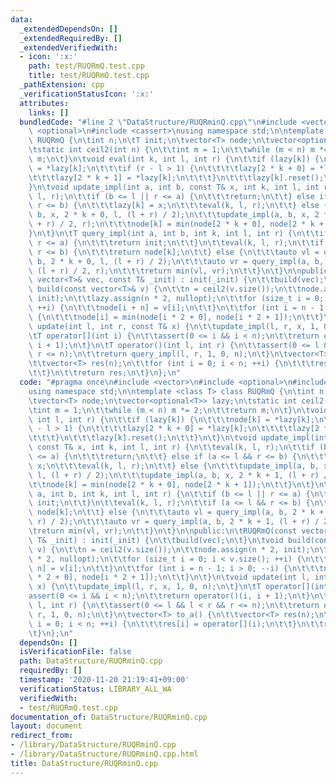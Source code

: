 ```yaml
---
data:
  _extendedDependsOn: []
  _extendedRequiredBy: []
  _extendedVerifiedWith:
  - icon: ':x:'
    path: test/RUQRmQ.test.cpp
    title: test/RUQRmQ.test.cpp
  _pathExtension: cpp
  _verificationStatusIcon: ':x:'
  attributes:
    links: []
  bundledCode: "#line 2 \"DataStructure/RUQRminQ.cpp\"\n#include <vector>\n#include\
    \ <optional>\n#include <cassert>\nusing namespace std;\n\ntemplate <class T> class\
    \ RUQRmQ {\n\tint n;\n\tT init;\n\tvector<T> node;\n\tvector<optional<T>> lazy;\n\
    \tstatic int ceil2(int n) {\n\t\tint m = 1;\n\t\twhile (m < n) m *= 2;\n\t\treturn\
    \ m;\n\t}\n\tvoid eval(int k, int l, int r) {\n\t\tif (lazy[k]) {\n\t\t\tnode[k]\
    \ = *lazy[k];\n\t\t\tif (r - l > 1) {\n\t\t\t\tlazy[2 * k + 0] = *lazy[k];\n\t\
    \t\t\tlazy[2 * k + 1] = *lazy[k];\n\t\t\t}\n\t\t\tlazy[k].reset();\n\t\t}\n\t\
    }\n\tvoid update_impl(int a, int b, const T& x, int k, int l, int r) {\n\t\teval(k,\
    \ l, r);\n\t\tif (b <= l || r <= a) {\n\t\t\treturn;\n\t\t} else if (a <= l &&\
    \ r <= b) {\n\t\t\tlazy[k] = x;\n\t\t\teval(k, l, r);\n\t\t} else {\n\t\t\tupdate_impl(a,\
    \ b, x, 2 * k + 0, l, (l + r) / 2);\n\t\t\tupdate_impl(a, b, x, 2 * k + 1, (l\
    \ + r) / 2, r);\n\t\t\tnode[k] = min(node[2 * k + 0], node[2 * k + 1]);\n\t\t\
    }\n\t}\n\tT query_impl(int a, int b, int k, int l, int r) {\n\t\tif (b <= l ||\
    \ r <= a) {\n\t\t\treturn init;\n\t\t}\n\t\teval(k, l, r);\n\t\tif (a <= l &&\
    \ r <= b) {\n\t\t\treturn node[k];\n\t\t} else {\n\t\t\tauto vl = query_impl(a,\
    \ b, 2 * k + 0, l, (l + r) / 2);\n\t\t\tauto vr = query_impl(a, b, 2 * k + 1,\
    \ (l + r) / 2, r);\n\t\t\treturn min(vl, vr);\n\t\t}\n\t}\n\npublic:\n\tRUQRmQ(const\
    \ vector<T>& vec, const T& _init) : init(_init) {\n\t\tbuild(vec);\n\t}\n\tvoid\
    \ build(const vector<T>& v) {\n\t\tn = ceil2(v.size());\n\t\tnode.assign(n * 2,\
    \ init);\n\t\tlazy.assign(n * 2, nullopt);\n\t\tfor (size_t i = 0; i < v.size();\
    \ ++i) {\n\t\t\tnode[i + n] = v[i];\n\t\t}\n\t\tfor (int i = n - 1; i > 0; --i)\
    \ {\n\t\t\tnode[i] = min(node[i * 2 + 0], node[i * 2 + 1]);\n\t\t}\n\t}\n\tvoid\
    \ update(int l, int r, const T& x) {\n\t\tupdate_impl(l, r, x, 1, 0, n);\n\t}\n\
    \tT operator[](int i) {\n\t\tassert(0 <= i && i < n);\n\t\treturn operator()(i,\
    \ i + 1);\n\t}\n\tT operator()(int l, int r) {\n\t\tassert(0 <= l && l < r &&\
    \ r <= n);\n\t\treturn query_impl(l, r, 1, 0, n);\n\t}\n\tvector<T> to_a() {\n\
    \t\tvector<T> res(n);\n\t\tfor (int i = 0; i < n; ++i) {\n\t\t\tres[i] = operator[](i);\n\
    \t\t}\n\t\treturn res;\n\t}\n};\n"
  code: "#pragma once\n#include <vector>\n#include <optional>\n#include <cassert>\n\
    using namespace std;\n\ntemplate <class T> class RUQRmQ {\n\tint n;\n\tT init;\n\
    \tvector<T> node;\n\tvector<optional<T>> lazy;\n\tstatic int ceil2(int n) {\n\t\
    \tint m = 1;\n\t\twhile (m < n) m *= 2;\n\t\treturn m;\n\t}\n\tvoid eval(int k,\
    \ int l, int r) {\n\t\tif (lazy[k]) {\n\t\t\tnode[k] = *lazy[k];\n\t\t\tif (r\
    \ - l > 1) {\n\t\t\t\tlazy[2 * k + 0] = *lazy[k];\n\t\t\t\tlazy[2 * k + 1] = *lazy[k];\n\
    \t\t\t}\n\t\t\tlazy[k].reset();\n\t\t}\n\t}\n\tvoid update_impl(int a, int b,\
    \ const T& x, int k, int l, int r) {\n\t\teval(k, l, r);\n\t\tif (b <= l || r\
    \ <= a) {\n\t\t\treturn;\n\t\t} else if (a <= l && r <= b) {\n\t\t\tlazy[k] =\
    \ x;\n\t\t\teval(k, l, r);\n\t\t} else {\n\t\t\tupdate_impl(a, b, x, 2 * k + 0,\
    \ l, (l + r) / 2);\n\t\t\tupdate_impl(a, b, x, 2 * k + 1, (l + r) / 2, r);\n\t\
    \t\tnode[k] = min(node[2 * k + 0], node[2 * k + 1]);\n\t\t}\n\t}\n\tT query_impl(int\
    \ a, int b, int k, int l, int r) {\n\t\tif (b <= l || r <= a) {\n\t\t\treturn\
    \ init;\n\t\t}\n\t\teval(k, l, r);\n\t\tif (a <= l && r <= b) {\n\t\t\treturn\
    \ node[k];\n\t\t} else {\n\t\t\tauto vl = query_impl(a, b, 2 * k + 0, l, (l +\
    \ r) / 2);\n\t\t\tauto vr = query_impl(a, b, 2 * k + 1, (l + r) / 2, r);\n\t\t\
    \treturn min(vl, vr);\n\t\t}\n\t}\n\npublic:\n\tRUQRmQ(const vector<T>& vec, const\
    \ T& _init) : init(_init) {\n\t\tbuild(vec);\n\t}\n\tvoid build(const vector<T>&\
    \ v) {\n\t\tn = ceil2(v.size());\n\t\tnode.assign(n * 2, init);\n\t\tlazy.assign(n\
    \ * 2, nullopt);\n\t\tfor (size_t i = 0; i < v.size(); ++i) {\n\t\t\tnode[i +\
    \ n] = v[i];\n\t\t}\n\t\tfor (int i = n - 1; i > 0; --i) {\n\t\t\tnode[i] = min(node[i\
    \ * 2 + 0], node[i * 2 + 1]);\n\t\t}\n\t}\n\tvoid update(int l, int r, const T&\
    \ x) {\n\t\tupdate_impl(l, r, x, 1, 0, n);\n\t}\n\tT operator[](int i) {\n\t\t\
    assert(0 <= i && i < n);\n\t\treturn operator()(i, i + 1);\n\t}\n\tT operator()(int\
    \ l, int r) {\n\t\tassert(0 <= l && l < r && r <= n);\n\t\treturn query_impl(l,\
    \ r, 1, 0, n);\n\t}\n\tvector<T> to_a() {\n\t\tvector<T> res(n);\n\t\tfor (int\
    \ i = 0; i < n; ++i) {\n\t\t\tres[i] = operator[](i);\n\t\t}\n\t\treturn res;\n\
    \t}\n};\n"
  dependsOn: []
  isVerificationFile: false
  path: DataStructure/RUQRminQ.cpp
  requiredBy: []
  timestamp: '2020-11-20 21:19:41+09:00'
  verificationStatus: LIBRARY_ALL_WA
  verifiedWith:
  - test/RUQRmQ.test.cpp
documentation_of: DataStructure/RUQRminQ.cpp
layout: document
redirect_from:
- /library/DataStructure/RUQRminQ.cpp
- /library/DataStructure/RUQRminQ.cpp.html
title: DataStructure/RUQRminQ.cpp
---
```

